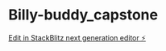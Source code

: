 # Billy-buddy_capstone

[Edit in StackBlitz next generation editor ⚡️](https://stackblitz.com/~/github.com/Harsha5147/Billy-buddy_capstone)